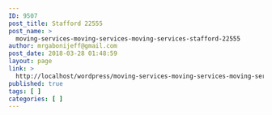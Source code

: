 ```yaml
---
ID: 9507
post_title: Stafford 22555
post_name: >
  moving-services-moving-services-moving-services-stafford-22555
author: mrgabonijeff@gmail.com
post_date: 2018-03-28 01:48:59
layout: page
link: >
  http://localhost/wordpress/moving-services-moving-services-moving-services-stafford-22555/
published: true
tags: [ ]
categories: [ ]
---
```

